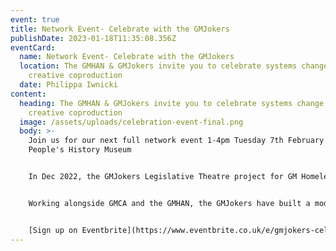 ```yaml
---
event: true
title: Network Event- Celebrate with the GMJokers
publishDate: 2023-01-18T11:35:08.356Z
eventCard:
  name: Network Event- Celebrate with the GMJokers
  location: The GMHAN & GMJokers invite you to celebrate systems change through
    creative coproduction
  date: Philippa Iwnicki
content:
  heading: The GMHAN & GMJokers invite you to celebrate systems change through
    creative coproduction
  image: /assets/uploads/celebration-event-final.png
  body: >-
    J﻿oin us for our next full network event 1-4pm Tuesday 7th February at the
    People's History Museum 


    In Dec 2022, the GMJokers Legislative Theatre project for GM Homelessness Prevention Strategy won the International Observatory for Particpatory Democracy's Award for Best Practice in Citizen Participation. This is a really exciting achievement as it was the first time the award has ever been won by a project from the UK


    Working alongside GMCA and the GMHAN, the GMJokers have built a model for creative systems change that has now been recognised across boards. We want to take this opportunity to look back and celebrate all the amazing work that went into this piece of coproduction, as well as looking forward and planning for the future: how can we continue to ensure that the voice of Lived Experience is central to policy and decision making? Let's explore the possibilities that 2023 offer us together!


    [S﻿ign up on Eventbrite](https://www.eventbrite.co.uk/e/gmjokers-celebrate-system-change-through-creative-coproduction-tickets-504690883017)
---
```

